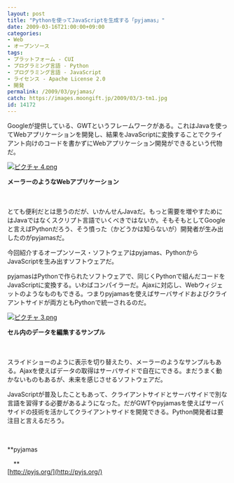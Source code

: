 ```yaml
---
layout: post
title: "Pythonを使ってJavaScriptを生成する「pyjamas」"
date: 2009-03-16T21:00:00+09:00
categories:
- Web
- オープンソース
tags: 
- プラットフォーム - CUI
- プログラミング言語 - Python
- プログラミング言語 - JavaScript
- ライセンス - Apache License 2.0
- 開発
permalink: /2009/03/pyjamas/
catch: https://images.moongift.jp/2009/03/3-tm1.jpg
id: 14172
---
```

Googleが提供している、GWTというフレームワークがある。これはJavaを使ってWebアプリケーションを開発し、結果をJavaScriptに変換することでクライアント向けのコードを書かずにWebアプリケーション開発ができるという代物だ。

  

[![ピクチャ 4.png](https://images.moongift.jp/2009/03/4-tm.jpg)](https://images.moongift.jp/2009/03/4.png)  
  
**メーラーのようなWebアプリケーション**

  

　

  

とても便利だとは思うのだが、いかんせんJavaだ。もっと需要を増やすためにはJavaではなくスクリプト言語でいくべきではないか。そもそもとしてGoogleと言えばPythonだろう、そう憤った（かどうかは知らないが）開発者が生み出したのがpyjamasだ。

  

今回紹介するオープンソース・ソフトウェアはpyjamas、PythonからJavaScriptを生み出すソフトウェアだ。

  
<!--more-->

pyjamasはPythonで作られたソフトウェアで、同じくPythonで組んだコードをJavaScriptに変換する。いわばコンパイラーだ。Ajaxに対応し、Webウィジェットのようなものもできる。つまりpyjamasを使えばサーバサイドおよびクライアントサイドが両方ともPythonで統一されるのだ。

  

[![ピクチャ 3.png](https://images.moongift.jp/2009/03/3-tm1.jpg)](https://images.moongift.jp/2009/03/31.png)  
  
**セル内のデータを編集するサンプル**

  

　

  

スライドショーのように表示を切り替えたり、メーラーのようなサンプルもある。Ajaxを使えばデータの取得はサーバサイドで自在にできる。まだうまく動かないものもあるが、未来を感じさせるソフトウェアだ。

  

JavaScriptが普及したこともあって、クライアントサイドとサーバサイドで別な言語を習得する必要があるようになった。だがGWTやpyjamasを使えばサーバサイドの技術を活かしてクライアントサイドを開発できる。Python開発者は要注目と言えるだろう。

  

　

  

**pyjamas  
  
　**  
  [http://pyjs.org/](http://pyjs.org/)

  
